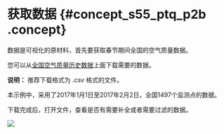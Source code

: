 # 获取数据 {#concept_s55_ptq_p2b .concept}

数据是可视化的原材料，首先要获取春节期间全国的空气质量数据。

您可以从[全国空气质量历史数据](http://beijingair.sinaapp.com/?spm=5176.100239.blogcont69319.19.kb5QDK)上面下载需要的数据。

**说明：** 推荐下载格式为 .csv 格式的文件。

本示例中，采用了2017年1月1日至2017年2月2日，全国1497个监测点的数据。

下载完成后，打开文件，查看是否有需要补全或者需要过滤的数据。

![](http://static-aliyun-doc.oss-cn-hangzhou.aliyuncs.com/assets/img/17460/15347468229295_zh-CN.png)

